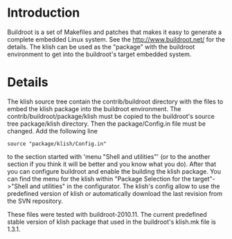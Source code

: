 

# Introduction #

Buildroot is a set of Makefiles and patches that makes it easy to generate a complete embedded Linux system. See the http://www.buildroot.net/ for the details. The klish can be used as the "package" with the buildroot environment to get into the buildroot's target embedded system.

# Details #

The klish source tree contain the contrib/buildroot directory with the files to embed the klish package into the buildroot environment. The contrib/buildroot/package/klish must be copied to the buildroot's source tree package/klish directory. Then the package/Config.in file must be changed. Add the following line

```
source "package/klish/Config.in"
```

to the section started with 'menu "Shell and utilities"' (or to the another
section if you think it will be better and you know what you do). After that you
can configure buildroot and enable the building the klish package. You can find
the menu for the klish within "Package Selection for the target"->"Shell and utilities" in the configurator. The klish's config allow to use the predefined version of klish or automatically download the last revision from the SVN repository.

These files were tested with buildroot-2010.11.
The current predefined stable version of klish package that used in the
buildroot's klish.mk file is 1.3.1.